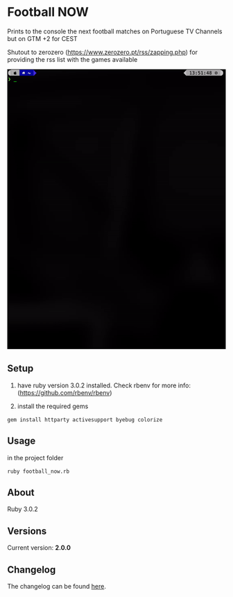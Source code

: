 # Football NOW

Prints to the console the next football matches on Portuguese TV Channels but on GTM +2 for CEST

Shutout to zerozero (https://www.zerozero.pt/rss/zapping.php) for providing the rss list with the games available

![Demo gif](https://github.com/wmanica/football_now/blob/master/blob/preview.gif)

## Setup
1) have ruby version 3.0.2 installed. Check rbenv for more info: (https://github.com/rbenv/rbenv)

2) install the required gems
```
gem install httparty activesupport byebug colorize
```

## Usage

in the project folder
```
ruby football_now.rb
```

## About

Ruby 3.0.2

## Versions

Current version: **2.0.0**

## Changelog

The changelog can be found [here](changelog.md).
